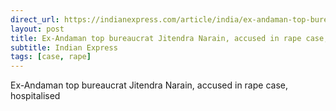 ```yaml
---
direct_url: https://indianexpress.com/article/india/ex-andaman-top-bureaucrat-jitendra-narain-accused-rape-case-hospitalized-8315709/
layout: post
title: Ex-Andaman top bureaucrat Jitendra Narain, accused in rape case, hospitalised
subtitle: Indian Express
tags: [case, rape]
---
```


Ex-Andaman top bureaucrat Jitendra Narain, accused in rape case, hospitalised